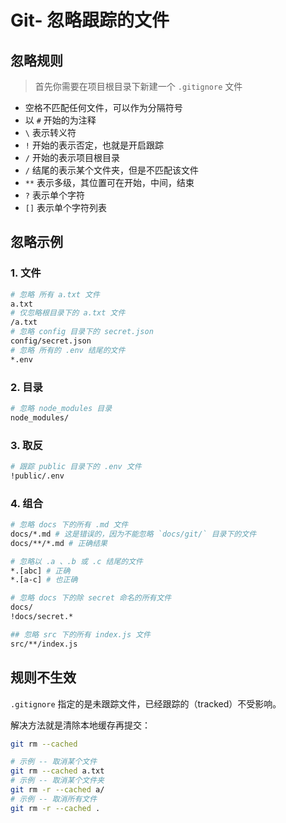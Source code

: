 # Git- 忽略跟踪的文件

## 忽略规则

> 首先你需要在项目根目录下新建一个 `.gitignore` 文件

+ 空格不匹配任何文件，可以作为分隔符号
+ 以 `#` 开始的为注释
+ `\` 表示转义符
+ `!` 开始的表示否定，也就是开启跟踪
+ `/` 开始的表示项目根目录
+ `/` 结尾的表示某个文件夹，但是不匹配该文件
+ `**` 表示多级，其位置可在开始，中间，结束
+ `?` 表示单个字符
+ `[]` 表示单个字符列表

## 忽略示例

### 1. 文件

```bash
# 忽略 所有 a.txt 文件
a.txt
# 仅忽略根目录下的 a.txt 文件
/a.txt
# 忽略 config 目录下的 secret.json
config/secret.json
# 忽略 所有的 .env 结尾的文件
*.env
```

### 2. 目录

```bash
# 忽略 node_modules 目录
node_modules/
```

### 3. 取反

```bash
# 跟踪 public 目录下的 .env 文件
!public/.env
```

### 4. 组合

```bash
# 忽略 docs 下的所有 .md 文件
docs/*.md # 这是错误的，因为不能忽略 `docs/git/` 目录下的文件
docs/**/*.md # 正确结果

# 忽略以 .a 、.b 或 .c 结尾的文件
*.[abc] # 正确
*.[a-c] # 也正确

# 忽略 docs 下的除 secret 命名的所有文件
docs/
!docs/secret.*

## 忽略 src 下的所有 index.js 文件
src/**/index.js
```

## 规则不生效

`.gitignore` 指定的是未跟踪文件，已经跟踪的（tracked）不受影响。

解决方法就是清除本地缓存再提交：

```bash
git rm --cached

# 示例 -- 取消某个文件
git rm --cached a.txt
# 示例 -- 取消某个文件夹
git rm -r --cached a/
# 示例 -- 取消所有文件
git rm -r --cached .
```
